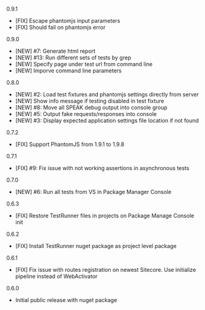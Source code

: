 ﻿0.9.1
* [FIX] Escape phantomjs input parameters
* [FIX] Should fail on phantomjs error 

0.9.0
* [NEW] #7: Generate html report
* [NEW] #13: Run different sets of tests by grep
* [NEW] Specify page under test url from command line
* [NEW] Imporve command line parameters

0.8.0
* [NEW] #2: Load test fixtures and phantomjs settings directly from server
* [NEW] Show info message if testing disabled in test fixture
* [NEW] #8: Move all SPEAK debug output into console group
* [NEW] #5: Output fake requests/responses into console
* [NEW] #3: Display expected application settings file location if not found

0.7.2
* [FIX] Support PhantomJS from 1.9.1 to 1.9.8 

0.7.1
* [FIX] #9: Fix issue with not working assertions in asynchronous tests 

0.7.0
* [NEW] #6: Run all tests from VS in Package Manager Console

0.6.3
* [FIX] Restore TestRunner files in projects on Package Manage Console init

0.6.2
* [FIX] Install TestRunner nuget package as project level package

0.6.1
* [FIX] Fix issue with routes registration on newest Sitecore. Use initialize pipeline instead of WebActivator

0.6.0
* Initial public release with nuget package